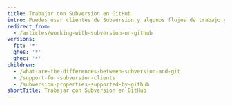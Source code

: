 ```yaml
---
title: Trabajar con Subversion en GitHub
intro: Puedes usar clientes de Subversion y algunos flujos de trabajo y propiedades de Subversion con GitHub.
redirect_from:
  - /articles/working-with-subversion-on-github
versions:
  fpt: '*'
  ghes: '*'
  ghec: '*'
children:
  - /what-are-the-differences-between-subversion-and-git
  - /support-for-subversion-clients
  - /subversion-properties-supported-by-github
shortTitle: Trabajar con Subversion en GitHub
---
```


